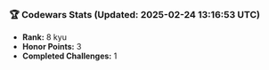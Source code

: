 ### 🏆 Codewars Stats (Updated: 2025-02-24 13:16:53 UTC)

- **Rank:** 8 kyu
- **Honor Points:** 3
- **Completed Challenges:** 1
